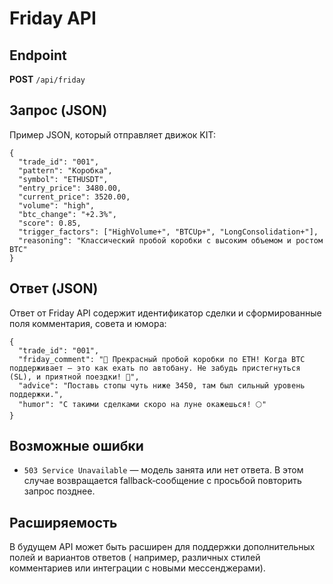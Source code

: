 # Friday API

## Endpoint


**POST** `/api/friday`

## Запрос (JSON)

Пример JSON, который отправляет движок KIT:

    {
      "trade_id": "001",
      "pattern": "Коробка",
      "symbol": "ETHUSDT",
      "entry_price": 3480.00,
      "current_price": 3520.00,
      "volume": "high",
      "btc_change": "+2.3%",
      "score": 0.85,
      "trigger_factors": ["HighVolume+", "BTCUp+", "LongConsolidation+"],
      "reasoning": "Классический пробой коробки с высоким объемом и ростом BTC"
    }

## Ответ (JSON)

Ответ от Friday API содержит идентификатор сделки и сформированные поля комментария, совета и юмора:

    {
      "trade_id": "001",
      "friday_comment": "🚀 Прекрасный пробой коробки по ETH! Когда BTC поддерживает — это как ехать по автобану. Не забудь пристегнуться (SL), и приятной поездки! 🐳",
      "advice": "Поставь стопы чуть ниже 3450, там был сильный уровень поддержки.",
      "humor": "С такими сделками скоро на луне окажешься! 🌕"
    }

## Возможные ошибки

- `503 Service Unavailable` — модель занята или нет ответа. В этом случае возвращается fallback‑сообщение с просьбой повторить запрос позднее.

## Расширяемость

В будущем API может быть расширен для поддержки дополнительных полей и вариантов ответов ( например, различных стилей комментариев или интеграции с новыми мессенджерами).
